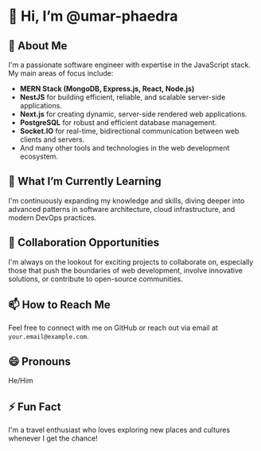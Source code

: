 # 👋 Hi, I’m @umar-phaedra

## 👀 About Me
I'm a passionate software engineer with expertise in the JavaScript stack. My main areas of focus include:

- **MERN Stack (MongoDB, Express.js, React, Node.js)**
- **NestJS** for building efficient, reliable, and scalable server-side applications.
- **Next.js** for creating dynamic, server-side rendered web applications.
- **PostgreSQL** for robust and efficient database management.
- **Socket.IO** for real-time, bidirectional communication between web clients and servers.
- And many other tools and technologies in the web development ecosystem.

## 🌱 What I’m Currently Learning
I'm continuously expanding my knowledge and skills, diving deeper into advanced patterns in software architecture, cloud infrastructure, and modern DevOps practices.

## 💞️ Collaboration Opportunities
I'm always on the lookout for exciting projects to collaborate on, especially those that push the boundaries of web development, involve innovative solutions, or contribute to open-source communities.

## 📫 How to Reach Me
Feel free to connect with me on GitHub or reach out via email at `your.email@example.com`.

## 😄 Pronouns
He/Him

## ⚡ Fun Fact
I'm a travel enthusiast who loves exploring new places and cultures whenever I get the chance!
